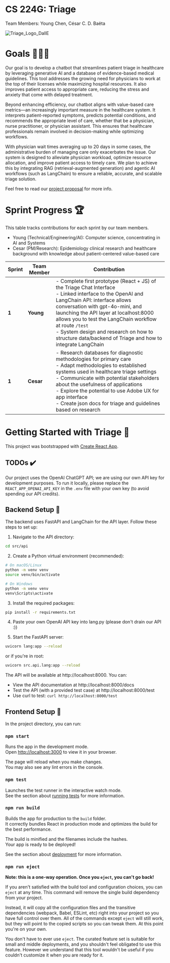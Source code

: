 # CS 224G: Triage

Team Members: Young Chen, César C. D. Baëta

![Triage_Logo_DallE](https://github.com/user-attachments/assets/dbbe05d2-3139-4889-b2b3-37b2d4e8ffd5)

# Goals 👨🏻‍⚕️
Our goal is to develop a chatbot that streamlines patient triage in healthcare by leveraging generative AI and a database of evidence-based medical guidelines. This tool addresses the growing need for physicians to work at the top of their licenses while maximizing hospital resources. It also improves patient access to appropriate care, reducing the stress and anxiety that come with delayed treatment.

Beyond enhancing efficiency, our chatbot aligns with value-based care metrics—an increasingly important measure in the healthcare system. It interprets patient-reported symptoms, predicts potential conditions, and recommends the appropriate level of care, whether that be a physician, nurse practitioner, or physician assistant. This ensures that healthcare professionals remain involved in decision-making while optimizing workflows.

With physician wait times averaging up to 20 days in some cases, the administrative burden of managing care only exacerbates the issue. Our system is designed to alleviate physician workload, optimize resource allocation, and improve patient access to timely care. We plan to achieve this by integrating RAG (retrieval-augmented generation) and agentic AI workflows (such as LangChain) to ensure a reliable, accurate, and scalable triage solution.

Feel free to read our [project proposal](https://docs.google.com/document/d/1e8rt0J3iPCRJJVk_Oy_Pvra7Q6esKACeQp7xBpgs9GE/edit?usp=sharing) for more info.

# Sprint Progress 🏆

This table tracks contributions for each sprint by our team members.
- Young (Technical/Engineering/AI): Computer science, concentrating in AI and Systems
- Cesar (PM/Research): Epidemiology clinical research and healthcare background with knowledge about patient-centered value-based care 

| Sprint  | Team Member | Contribution |
|---------|--------------|---------------|
| **1** | **Young** | - Complete first prototype (React + JS) of the Triage Chat Interface <br> - Linked interface to the OpenAI and LangChain API: interface allows conversation with gpt-4o-mini, and launching the API layer at localhost:8000 allows you to test the LangChain workflow at route `/test` <br> - System design and research on how to structure data/backend of Triage and how to integrate LangChain
| **1** | **Cesar** | - Research databases for diagnostic methodologies for primary care <br> - Adapt methodologies to established systems used in healthcare triage settings <br> - Communicate with potential stakeholders about the usefulness of applications <br> - Explore the potential to use Adobe UX for app interface <br> - Create json docs for triage and guidelines based on research <br>|


# Getting Started with Triage 🏁

This project was bootstrapped with [Create React App](https://github.com/facebook/create-react-app).

## TODOs ✔️

Our project uses the OpenAI ChatGPT API; we are using our own API key for development purposes. To run it locally, please replace the `REACT_APP_OPENAI_API_KEY` in the `.env` file with your own key (to avoid spending our API credits).

## Backend Setup 🔧

The backend uses FastAPI and LangChain for the API layer. Follow these steps to set up:

1. Navigate to the API directory:
```bash
cd src/api
```

2. Create a Python virtual environment (recommended):
```bash
# On macOS/Linux
python -m venv venv
source venv/bin/activate

# On Windows
python -m venv venv
venv\Scripts\activate
```

3. Install the required packages:
```bash
pip install -r requirements.txt
```

4. Paste your own OpenAI API key into lang.py (please don't drain our API :))

5. Start the FastAPI server:
```bash
uvicorn lang:app --reload
```
or if you're in root:
```bash
uvicorn src.api.lang:app --reload
```

The API will be available at http://localhost:8000. You can:
- View the API documentation at http://localhost:8000/docs
- Test the API (with a provided test case) at http://localhost:8000/test
- Use curl to test: `curl http://localhost:8000/test`

## Frontend Setup 🎨

In the project directory, you can run:

### `npm start`

Runs the app in the development mode.\
Open [http://localhost:3000](http://localhost:3000) to view it in your browser.

The page will reload when you make changes.\
You may also see any lint errors in the console.

### `npm test`

Launches the test runner in the interactive watch mode.\
See the section about [running tests](https://facebook.github.io/create-react-app/docs/running-tests) for more information.

### `npm run build`

Builds the app for production to the `build` folder.\
It correctly bundles React in production mode and optimizes the build for the best performance.

The build is minified and the filenames include the hashes.\
Your app is ready to be deployed!

See the section about [deployment](https://facebook.github.io/create-react-app/docs/deployment) for more information.

### `npm run eject`

**Note: this is a one-way operation. Once you `eject`, you can't go back!**

If you aren't satisfied with the build tool and configuration choices, you can `eject` at any time. This command will remove the single build dependency from your project.

Instead, it will copy all the configuration files and the transitive dependencies (webpack, Babel, ESLint, etc) right into your project so you have full control over them. All of the commands except `eject` will still work, but they will point to the copied scripts so you can tweak them. At this point you're on your own.

You don't have to ever use `eject`. The curated feature set is suitable for small and middle deployments, and you shouldn't feel obligated to use this feature. However we understand that this tool wouldn't be useful if you couldn't customize it when you are ready for it.
